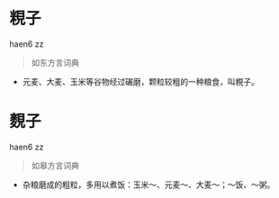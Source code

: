 # 粯子
haen6 zz
> 如东方言词典
- 元麦、大麦、玉米等谷物经过碾磨，颗粒较粗的一种粮食，叫粯子。

# 麲子
haen6 zz
> 如皋方言词典
- 杂粮磨成的粗粒，多用以煮饭：玉米～、元麦～、大麦～；～饭、～粥。
